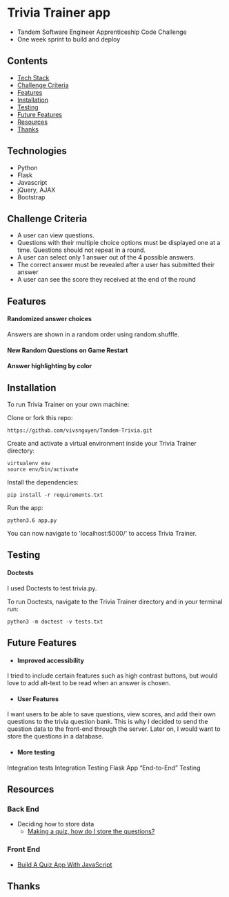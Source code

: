 # Trivia Trainer app
* Tandem Software Engineer Apprenticeship Code Challenge
* One week sprint to build and deploy

## Contents
* [Tech Stack](#tech-stack)
* [Challenge Criteria](#challenge-criteria)
* [Features](#features)
* [Installation](#installation)
* [Testing](#testing)
* [Future Features](#future-features)
* [Resources](#resources)
* [Thanks](#thanks)

## <a name="tech-stack"></a>Technologies
* Python
* Flask
* Javascript
* jQuery, AJAX
* Bootstrap


## <a name="challenge-criteria"></a>Challenge Criteria
* A user can view questions.
* Questions with their multiple choice options must be displayed one at a time. Questions should not repeat in a round.
* A user can select only 1 answer out of the 4 possible answers.
* The correct answer must be revealed after a user has submitted their answer 
* A user can see the score they received at the end of the round

## <a name="features"></a>Features

#### Randomized answer choices
Answers are shown in a random order using random.shuffle.

#### New Random Questions on Game Restart

#### Answer highlighting by color

## <a name="installation"></a>Installation
To run Trivia Trainer on your own machine:

Clone or fork this repo:
```
https://github.com/vivsnguyen/Tandem-Trivia.git
```

Create and activate a virtual environment inside your Trivia Trainer directory:
```
virtualenv env
source env/bin/activate
```

Install the dependencies:
```
pip install -r requirements.txt
```

Run the app:

```
python3.6 app.py
```

You can now navigate to 'localhost:5000/' to access Trivia Trainer.

## <a name="testing"></a>Testing

#### Doctests
I used Doctests to test trivia.py.

To run Doctests, navigate to the Trivia Trainer directory and in your terminal run:
```
python3 -m doctest -v tests.txt
```

## <a name="future-features"></a>Future Features

* #### Improved accessibility
I tried to include certain features such as high contrast buttons, but would love to add alt-text to be read when an answer is chosen. 

* #### User Features
I want users to be able to save questions, view scores, and add their own questions to the trivia question bank. This is why I decided to send the question data to the front-end through the server. Later on, I would want to store the questions in a database.

* #### More testing
Integration tests
Integration Testing Flask App
“End-to-End” Testing


## <a name="resources"></a>Resources
### Back End
* Deciding how to store data
    * [Making a quiz, how do I store the questions?](https://stackoverflow.com/questions/35588826/making-a-quiz-how-do-i-store-the-questions)

### Front End
* [Build A Quiz App With JavaScript](https://youtu.be/riDzcEQbX6k)

## <a name="thanks"></a>Thanks